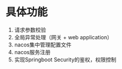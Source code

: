 


# 具体功能

1. 请求参数校验
2. 全局异常处理（网关 + web application）
3. nacos集中管理配置文件
4. nacos服务注册
5. 实现Springboot Security的鉴权，权限控制